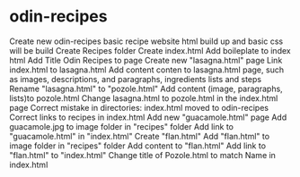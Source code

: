 # odin-recipes

Create new odin-recipes basic recipe website
html build up and basic css will be build
Create Recipes folder
Create index.html
Add boileplate to index html
Add Title Odin Recipes to page
Create new "lasagna.html" page
Link index.html to lasagna.html
Add content conten to lasagna.html page, such as images, descriptions, and paragraphs, ingredients lists and steps
Rename "lasagna.html" to "pozole.html"
Add content (image, paragraphs, lists)to pozole.html
Change lasagna.html to pozole.html in the index.html page
Correct mistake in directories: index.html moved to odin-recipes
Correct links to recipes  in index.html
Add new "guacamole.html" page
Add guacamole.jpg to image folder in "recipes" folder
Add link to "guacamole.html" in "index.html"
Create "flan.html"
Add "flan.html" to image folder in "recipes" folder
Add content to "flan.html"
Add link to "flan.html" to "index.html"
Change title of Pozole.html to match Name in index.html
